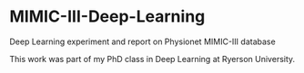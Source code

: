 # MIMIC-III-Deep-Learning
Deep Learning experiment and report on Physionet MIMIC-III database 


This work was part of my PhD class in Deep Learning at Ryerson University. 
